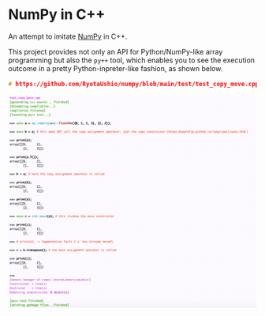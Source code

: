 # NumPy in C++

An attempt to imitate [NumPy](https://numpy.org/) in C++.

This project provides not only an API for Python/NumPy-like array programming but also the `py++` tool, which enables you to see the execution outcome in a pretty Python-inpreter-like fashion, as shown below.

```c++
# https://github.com/RyotaUshio/numpy/blob/main/test/test_copy_move.cpp
```

![a](https://github.com/RyotaUshio/numpy/blob/main/fig/py++.png?raw=true)

